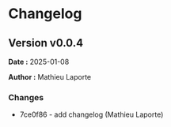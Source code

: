 # Changelog

## Version v0.0.4
**Date :** 2025-01-08

**Author :** Mathieu Laporte

### Changes
- 7ce0f86 - add changelog (Mathieu Laporte)



